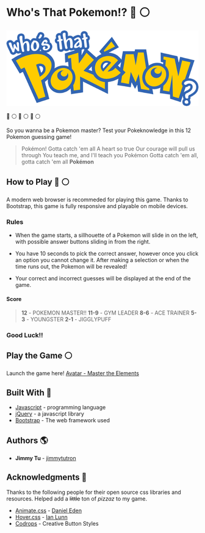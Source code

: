 # Who's That Pokemon!? :red_circle: :white_circle:

![logo](assets/imgs/logo.png)

:red_circle: :white_circle: :red_circle: :white_circle: :red_circle: :white_circle:

So you wanna be a Pokemon master? Test your Pokeknowledge in this 12 Pokemon guessing game!

> Pokémon! Gotta catch 'em all
> A heart so true
> Our courage will pull us through
> You teach me, and I'll teach you
> Pokémon
> Gotta catch 'em all, gotta catch 'em all
> **Pokémon**

 
## How to Play :red_circle: :white_circle: 

A modern web browser is recommeded for playing this game. Thanks to Bootstrap, this game is fully responsive and playable on mobile devices.

### Rules

* When the game starts, a sillhouette of a Pokemon will slide in on the left, with possible answer buttons sliding in from the right. 

* You have 10 seconds to pick the correct answer, however once you click an option you cannot change it. After making a selection or when the time runs out, the Pokemon will be revealed! 

* Your correct and incorrect guesses will be displayed at the end of the game.

#### Score 
> **12** - POKEMON MASTER!!
> **11-9** - GYM LEADER
> **8-6** - ACE TRAINER
> **5-3** - YOUNGSTER
> **2-1** - JIGGLYPUFF


### Good Luck!!

## Play the Game :white_circle: 
Launch the game here! [Avatar - Master the Elements](https://jimmytutron.github.io/WhosThatPokemon/) 

## Built With :red_circle:

* [Javascript](https://www.javascript.com/) - programming language
* [jQuery](https://jquery.com/) - a javascript library
* [Bootstrap](https://getbootstrap.com/) - The web framework used

## Authors :earth_americas:

* **Jimmy Tu** - [jimmytutron](https://github.com/jimmytutron)


## Acknowledgments :pray:

Thanks to the following people for their open source css libraries and resources. Helped add a ~~little~~ ton of *_pizzaz_* to my game.

* [Animate.css](https://daneden.github.io/animate.css/) - [Daniel Eden](https://daneden.me/)
* [Hover.css](http://ianlunn.github.io/Hover/) - [Ian Lunn](https://github.com/IanLunn)
* [Codrops](https://tympanus.net/codrops/2013/06/13/creative-button-styles/) - Creative Button Styles


